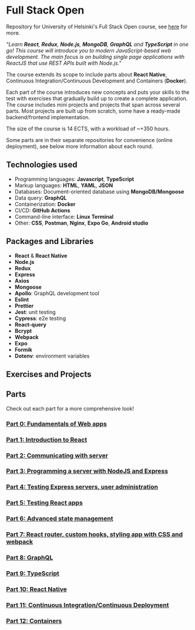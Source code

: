 # Full Stack Open

Repository for University of Helsinki's Full Stack Open course, see [here](https://fullstackopen.com/en/) for more.

*"Learn **React**, **Redux**, **Node.js**, **MongoDB**, **GraphQL** and **TypeScript** in one go! This course will introduce you to modern JavaScript-based web development. The main focus is on building single page applications with ReactJS that use REST APIs built with Node.js."*

The course extends its scope to include parts about **React Native**, Continuous Integration/Continuous Development and Containers (**Docker**).

Each part of the course introduces new concepts and puts your skills to the test with exercises that gradually build up to create a complete application. The course includes mini projects and projects that span across several parts. Most projects are built up from scratch, some have a ready-made backend/frontend implementation. 

The size of the course is 14 ECTS, with a workload of ~+350 hours.

Some parts are in their separate repositories for convenience (online deployment), see below more information about each round. 

## Technologies used

- Programming languages: **Javascript**, **TypeScript**
- Markup languages: **HTML**, **YAML**, **JSON**
- Databases: Document-oriented database using **MongoDB/Mongoose**
- Data query: **GraphQL**
- Containerization: **Docker**
- CI/CD: **GitHub Actions**
- Command-line interface: **Linux Terminal**
- Other: **CSS**, **Postman**, **Nginx**, **Expo Go**, **Android studio**

## Packages and Libraries

- **React** & **React Native**
- **Node.js**
- **Redux**
- **Express**
- **Axios**
- **Mongoose**
- **Apollo**: GraphQL development tool
- **Eslint**
- **Prettier**
- **Jest**: unit testing
- **Cypress**: e2e testing
- **React-query**
- **Bcrypt**
- **Webpack**
- **Expo**
- **Formik**
- **Dotenv**: environment variables

## Exercises and Projects


## Parts

Check out each part for a more comprehensive look!

### [Part 0: Fundamentals of Web apps](https://github.com/Artt2/Full-Stack-open/tree/main/part0)

### [Part 1: Introduction to React](https://github.com/Artt2/Full-Stack-open/tree/main/part1)

### [Part 2: Communicating with server](https://github.com/Artt2/Full-Stack-open/tree/main/part2)

### [Part 3: Programming a server with NodeJS and Express](https://github.com/Artt2/Full-Stack-open-part3)

### [Part 4: Testing Express servers, user administration](https://github.com/Artt2/Full-Stack-open/tree/main/part4)

### [Part 5: Testing React apps](https://github.com/Artt2/Full-Stack-open/tree/main/part5)

### [Part 6: Advanced state management](https://github.com/Artt2/Full-Stack-open/tree/main/part6)

### [Part 7: React router, custom hooks, styling app with CSS and webpack](https://github.com/Artt2/Full-Stack-open/tree/main/part7)

### [Part 8: GraphQL](https://github.com/Artt2/Full-Stack-open/tree/main/part8)

### [Part 9: TypeScript](https://github.com/Artt2/Full-Stack-open/tree/main/part9)

### [Part 10: React Native](https://github.com/Artt2/rate-repository-app)

### [Part 11: Continuous Integration/Continuous Deployment](https://github.com/Artt2/full-stack-open-pokedex)

### [Part 12: Containers](https://github.com/Artt2/Full-Stack-open/tree/main/part12)